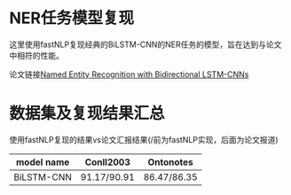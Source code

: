 # NER任务模型复现
这里使用fastNLP复现经典的BiLSTM-CNN的NER任务的模型，旨在达到与论文中相符的性能。

论文链接[Named Entity Recognition with Bidirectional LSTM-CNNs](https://arxiv.org/pdf/1511.08308.pdf)

# 数据集及复现结果汇总

使用fastNLP复现的结果vs论文汇报结果(/前为fastNLP实现，后面为论文报道)

model name | Conll2003 | Ontonotes 
:---: | :---: | :---: 
BiLSTM-CNN | 91.17/90.91 | 86.47/86.35 |

